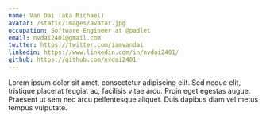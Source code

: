 ```yaml
---
name: Van Dai (aka Michael)
avatar: /static/images/avatar.jpg
occupation: Software Engineer at @padlet
email: nvdai2401@gmail.com
twitter: https://twitter.com/iamvandai
linkedin: https://www.linkedin.com/in/nvdai2401/
github: https://github.com/nvdai2401
---
```


Lorem ipsum dolor sit amet, consectetur adipiscing elit. Sed neque elit, tristique placerat feugiat ac, facilisis vitae arcu. Proin eget egestas augue. Praesent ut sem nec arcu pellentesque aliquet. Duis dapibus diam vel metus tempus vulputate.
